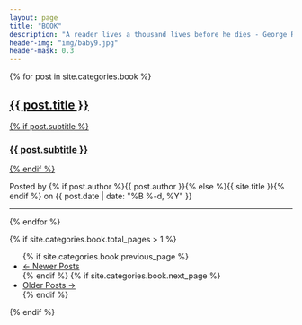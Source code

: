```yaml
---
layout: page
title: "BOOK"
description: "A reader lives a thousand lives before he dies - George R.R. Martin"
header-img: "img/baby9.jpg"
header-mask: 0.3
---
```


{% for post in site.categories.book %}
<div class="post-preview">
    <a href="{{ post.url | prepend: site.baseurl }}">
        <h2 class="post-title">
            {{ post.title }}
        </h2>
        {% if post.subtitle %}
        <h3 class="post-subtitle">
            {{ post.subtitle }}
        </h3>
        {% endif %}
        <!-- <div class="post-content-preview">
            {% if post.lang == 'en' %}
                {{ post.content | strip_html | truncate:300 }}
            {% else %}
                {{ post.content | strip_html | truncate:200 }}
            {% endif %}
        </div> -->
    </a>
    <p class="post-meta">
        Posted by {% if post.author %}{{ post.author }}{% else %}{{ site.title }}{% endif %} on {{ post.date | date: "%B %-d, %Y" }}
    </p>
</div>
<hr>
{% endfor %}

<!-- Pager -->
{% if site.categories.book.total_pages > 1 %}
<ul class="pager">
    {% if site.categories.book.previous_page %}
    <li class="previous">
        <a href="{{ site.categories.book.previous_page_path | prepend: site.baseurl | replace: '//', '/' }}">&larr; Newer Posts</a>
    </li>
    {% endif %}
    {% if site.categories.book.next_page %}
    <li class="next">
        <a href="{{ site.categories.book.next_page_path | prepend: site.baseurl | replace: '//', '/' }}">Older Posts &rarr;</a>
    </li>
    {% endif %}
</ul>
{% endif %}
